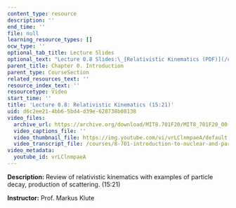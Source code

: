 ```yaml
---
content_type: resource
description: ''
end_time: ''
file: null
learning_resource_types: []
ocw_type: ''
optional_tab_title: Lecture Slides
optional_text: "Lecture 0.8 Slides:\_[Relativistic Kinematics (PDF)](/courses/8-701-introduction-to-nuclear-and-particle-physics-fall-2020/resources/mit8_701f20_lec0-8)"
parent_title: Chapter 0. Introduction
parent_type: CourseSection
related_resources_text: ''
resource_index_text: ''
resourcetype: Video
start_time: ''
title: 'Lecture 0.8: Relativistic Kinematics (15:21)'
uid: d6c2ee21-4bb6-5bd4-d39e-628738b08138
video_files:
  archive_url: https://archive.org/download/MIT8.701F20/MIT8_701F20_00-08_RelKinematics_300k.mp4
  video_captions_file: ''
  video_thumbnail_file: https://img.youtube.com/vi/vrLClnmpaeA/default.jpg
  video_transcript_file: /courses/8-701-introduction-to-nuclear-and-particle-physics-fall-2020/453400b7075a53a7e09b52aa0e34e6dd_vrLClnmpaeA.pdf
video_metadata:
  youtube_id: vrLClnmpaeA
---
```


**Description:** Review of relativistic kinematics with examples of particle decay, production of scattering. (15:21)

**Instructor:** Prof. Markus Klute



